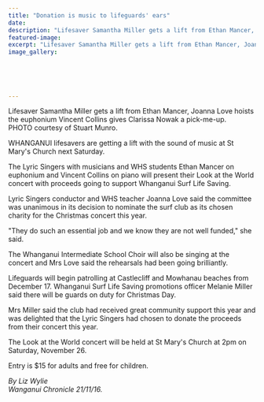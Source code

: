```yaml
---
title: "Donation is music to lifeguards' ears"
date: 
description: "Lifesaver Samantha Miller gets a lift from Ethan Mancer, Joanna Love hoists the euphonium Vincent Collins gives Clarissa Nowak a pick-me-up, Wanganui Chronicle article on 21/11/16..."
featured-image: 
excerpt: "Lifesaver Samantha Miller gets a lift from Ethan Mancer, Joanna Love hoists the euphonium Vincent Collins gives Clarissa Nowak a pick-me-up, Wanganui Chronicle article on 21/11/16..."
image_gallery:
	
	
	
	
	
---
```


<p>Lifesaver Samantha Miller gets a lift from Ethan Mancer, Joanna Love hoists the euphonium Vincent Collins gives Clarissa Nowak a pick-me-up.<br />PHOTO courtesy of Stuart Munro.</p>
<p>WHANGANUI lifesavers are getting a lift with the sound of music at St Mary's Church next Saturday.</p>
<p>The Lyric Singers with musicians and WHS students Ethan Mancer on euphonium and Vincent Collins on piano will present their Look at the World concert with proceeds going to support Whanganui Surf Life Saving.</p>
<p>Lyric Singers conductor and WHS teacher Joanna Love said the committee was unanimous in its decision to nominate the surf club as its chosen charity for the Christmas concert this year.</p>
<p>"They do such an essential job and we know they are not well funded," she said.</p>
<p>The Whanganui Intermediate School Choir will also be singing at the concert and Mrs Love said the rehearsals had been going brilliantly.</p>
<p>Lifeguards will begin patrolling at Castlecliff and Mowhanau beaches from December 17. Whanganui Surf Life Saving promotions officer Melanie Miller said there will be guards on duty for Christmas Day.</p>
<p>Mrs Miller said the club had received great community support this year and was delighted that the Lyric Singers had chosen to donate the proceeds from their concert this year.</p>
<p>The Look at the World concert will be held at St Mary's Church at 2pm on Saturday, November 26.</p>
<p>Entry is $15 for adults and free for children.</p>
<p class="clear syndicator"><em>By Liz Wylie</em><br /><em>Wanganui Chronicle 21/11/16.&nbsp;</em></p>

